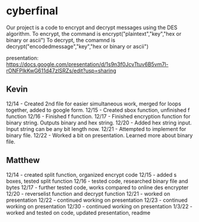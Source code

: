 # cyberfinal
Our project is a code to encrypt and decrypt messages using the DES algorithm.
To encrypt, the command is encrypt("plaintext","key","hex or binary or ascii")
To decrypt, the comamnd is decrypt("encodedmessage","key","hex or binary or ascii")

presentation: https://docs.google.com/presentation/d/1s9n3f0JcvTtuv6B5vm7l-rONFPIkKwG611d47zlSRZs/edit?usp=sharing

## Kevin
12/14 - Created 2nd file for easier simultaneous work, merged for loops together, added to google form.
12/15 - Created sbox function, unfinished f function
12/16 - Finished f function.
12/17 - Finished encryption function for binary string. Outputs binary and hex string.
12/20 - Added hex string input. Input string can be any bit length now.
12/21 - Attempted to implement for binary file. 
12/22 - Worked a bit on presentation. Learned more about binary file.
## Matthew
12/14 - created split function, organized encrypt code
12/15 - added s boxes, tested split function
12/16 - tested code, researched binary file and bytes
12/17 - further tested code, works compared to online des encrypter
12/20 - reverselist function and decrypt function
12/21 - worked on presentation
12/22 - continued working on presentation
12/23 - continued working on presentation
12/30 - continued working on presentation
1/3/22 - worked and tested on code, updated presentation, readme
